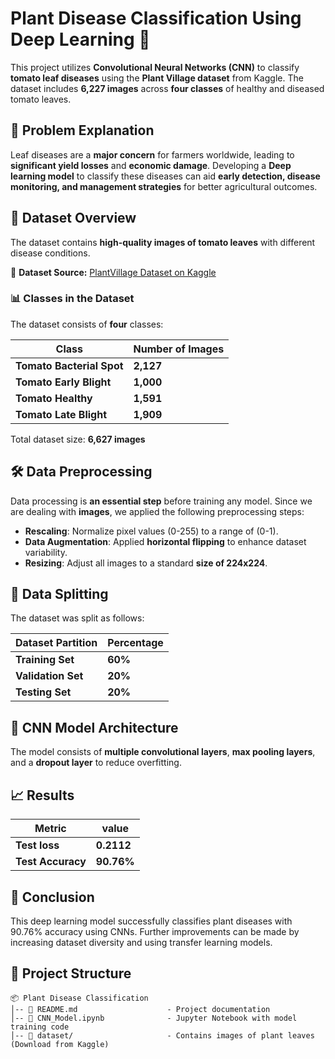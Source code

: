 # Plant Disease Classification Using Deep Learning 🍅 

This project utilizes **Convolutional Neural Networks (CNN)** to classify **tomato leaf diseases** using the **Plant Village dataset** from Kaggle. The dataset includes **6,227 images** across **four classes** of healthy and diseased tomato leaves.

## 📌 Problem Explanation

Leaf diseases are a **major concern** for farmers worldwide, leading to **significant yield losses** and **economic damage**. Developing a **Deep learning model** to classify these diseases can aid **early detection, disease monitoring, and management strategies** for better agricultural outcomes.

## 🌿 Dataset Overview  

The dataset contains **high-quality images of tomato leaves** with different disease conditions.  

📌 **Dataset Source:** [PlantVillage Dataset on Kaggle](https://www.kaggle.com/datasets/abdallahalidev/plantvillage-dataset)  

### **📊 Classes in the Dataset**  
The dataset consists of **four** classes:

| Class                      | Number of Images |
|----------------------------|-----------------|
| **Tomato Bacterial Spot**  | **2,127**       |
| **Tomato Early Blight**    | **1,000**       |
| **Tomato Healthy**         | **1,591**       |
| **Tomato Late Blight**     | **1,909**       |

Total dataset size: **6,627 images**  

## 🛠️ Data Preprocessing  

Data processing is **an essential step** before training any model. Since we are dealing with **images**, we applied the following preprocessing steps:

- **Rescaling**: Normalize pixel values (0-255) to a range of (0-1).
- **Data Augmentation**: Applied **horizontal flipping** to enhance dataset variability.
- **Resizing**: Adjust all images to a standard **size of 224x224**.

## 📑 Data Splitting  

The dataset was split as follows:

| **Dataset Partition** | **Percentage** |
|----------------------|--------------|
| **Training Set**     | **60%**       |
| **Validation Set**   | **20%**       |
| **Testing Set**      | **20%**       |

## 🧠 CNN Model Architecture  

The model consists of **multiple convolutional layers**, **max pooling layers**, and a **dropout layer** to reduce overfitting.

## 📈 Results  

| **Metric** | **value** |
|-------------|------------|
| **Test loss**  | **0.2112** |
| **Test Accuracy**  | **90.76%** |

## 📌 Conclusion
This deep learning model successfully classifies plant diseases with 90.76% accuracy using CNNs.
Further improvements can be made by increasing dataset diversity and using transfer learning models.


## 📂 Project Structure  
```plaintext
📦 Plant Disease Classification
│-- 📜 README.md                    - Project documentation
│-- 📜 CNN_Model.ipynb              - Jupyter Notebook with model training code
│-- 📂 dataset/                     - Contains images of plant leaves (Download from Kaggle)
